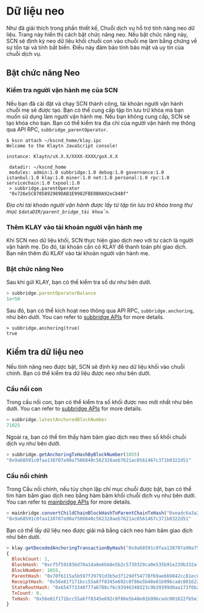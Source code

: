 # Dữ liệu neo

Như đã giải thích trong phần thiết kế, Chuỗi dịch vụ hỗ trợ tính năng neo dữ liệu.
Trang này hiển thị cách bật chức năng neo.
Nếu bật chức năng này, SCN sẽ định kỳ neo dữ liệu khối chuỗi con vào chuỗi mẹ làm bằng chứng về sự tồn tại và tính bất biến.
Điều này đảm bảo tính bảo mật và uy tín của chuỗi dịch vụ.

## Bật chức năng Neo <a id="enable-anchoring"></a>

### Kiểm tra người vận hành mẹ của SCN <a id="check-parent-operator-of-scn"></a>

Nếu bạn đã cài đặt và chạy SCN thành công, tài khoản người vận hành chuỗi mẹ sẽ được tạo.
Bạn có thể cung cấp tập tin lưu trữ khóa mà bạn muốn sử dụng làm người vận hành mẹ. Nếu bạn không cung cấp, SCN sẽ tạo khóa cho bạn.
Bạn có thể kiểm tra địa chỉ của người vận hành mẹ thông qua API RPC, `subbridge_parentOperator`.

```
$ kscn attach ~/kscnd_home/klay.ipc
Welcome to the Klaytn JavaScript console!

instance: Klaytn/vX.X.X/XXXX-XXXX/goX.X.X

 datadir: ~/kscnd_home
 modules: admin:1.0 subbridge:1.0 debug:1.0 governance:1.0 istanbul:1.0 klay:1.0 miner:1.0 net:1.0 personal:1.0 rpc:1.0 servicechain:1.0 txpool:1.0
 > subbridge.parentOperator
 "0x726e5C8705892989DAB1E9982FBE0B0A92eC84Bf"

```

_Địa chỉ tài khoản người vận hành được lấy từ tập tin lưu trữ khóa trong thư mục `$dataDIR/parent_bridge_tài khoản`._

### Thêm KLAY vào tài khoản người vận hành mẹ<a id="add-klay-to-parent-operator-account"></a>

Khi SCN neo dữ liệu khối, SCN thực hiện giao dịch neo với tư cách là người vận hành mẹ.
Do đó, tài khoản cần có KLAY để thanh toán phí giao dịch. Bạn nên thêm đủ KLAY vào tài khoản người vận hành mẹ.

### Bật chức năng Neo <a id="enable-anchoring"></a>

Sau khi gửi KLAY, bạn có thể kiểm tra số dư như bên dưới.

```javascript
> subbridge.parentOperatorBalance
1e+50
```

Sau đó, bạn có thể kích hoạt neo thông qua API RPC, `subbridge.anchoring`, như bên dưới.
You can refer to [subbridge APIs](../../../references/json-rpc/subbridge/anchoring) for more details.

```
> subbridge.anchoring(true)
true
```

## Kiểm tra dữ liệu neo <a id="check-anchoring-data"></a>

Nếu tính năng neo được bật, SCN sẽ định kỳ neo dữ liệu khối vào chuỗi chính.
Bạn có thể kiểm tra dữ liệu được neo như bên dưới.

### Cầu nối con <a id="sub-bridge"></a>

Trong cầu nối con, bạn có thể kiểm tra số khối được neo mới nhất như bên dưới.
You can refer to [subbridge APIs](../../../references/json-rpc/subbridge/latest-anchored-block-number) for more details.

```javascript
> subbridge.latestAnchoredBlockNumber
71025
```

Ngoài ra, bạn có thể tìm thấy hàm băm giao dịch neo theo số khối chuỗi dịch vụ như bên dưới.

```javascript
> subbridge.getAnchoringTxHashByBlockNumber(1055)
"0x9a68591c0faa138707a90a7506840c562328aeb7621ac0561467c371b0322d51"
```

### Cầu nối chính <a id="sub-bridge"></a>

Trong Cầu nối chính, nếu tùy chọn lập chỉ mục chuỗi được bật, bạn có thể tìm hàm băm giao dịch neo bằng hàm băm khối chuỗi dịch vụ như bên dưới.
You can refer to [mainbridge APIs](../../../references/json-rpc/mainbridge/convert-child-chain-block-hash-to-parent-chain-tx-hash) for more details.

```javascript
> mainbridge.convertChildChainBlockHashToParentChainTxHash("0xeadc6a3a29a20c13824b5df1ba05cca1ed248d046382a4f2792aac8a6e0d1880")
"0x9a68591c0faa138707a90a7506840c562328aeb7621ac0561467c371b0322d51"
```

Bạn có thể lấy dữ liệu neo được giải mã bằng cách neo hàm băm giao dịch như bên dưới.

```javascript
> klay.getDecodedAnchoringTransactionByHash("0x9a68591c0faa138707a90a7506840c562328aeb7621ac0561467c371b0322d51")
{
  BlockCount: 1,
  BlockHash: "0xcf5f591836d70a1da8e6bb8e5b2c5739329ca0e535b91e239b332af2e1b7f1f4",
  BlockNumber: 1055,
  ParentHash: "0x70f6115a5b597f29791d3b5e3f129df54778f69ae669842cc81ec8c432fee37c",
  ReceiptHash: "0x56e81f171bcc55a6ff8345e692c0f86e5b48e01b996cadc001622fb5e363b421",
  StateRootHash: "0x654773348f77a6788c76c93946340323c9b39399d0aa173f6b23fe082848d056",
  TxCount: 0,
  TxHash: "0x56e81f171bcc55a6ff8345e692c0f86e5b48e01b996cadc001622fb5e363b421"
}
```

